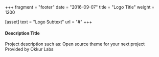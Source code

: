 +++
fragment = "footer"
date = "2016-09-07"
title = "Logo Title"
weight = 1200

[asset]
  text = "Logo Subtext"
  url = "#"
+++

#### Description Title

Project description such as:
Open source theme for your next project
Provided by Okkur Labs

